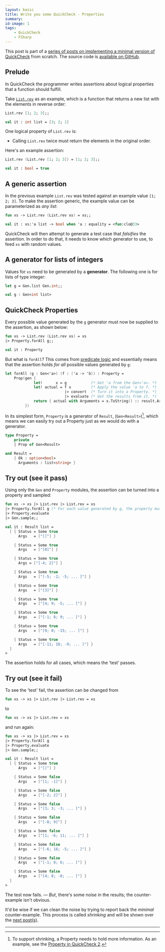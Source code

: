 ```yaml
---
layout: basic
title: Write you some QuickCheck - Properties
summary:
id-image: 1
tags:
    - QuickCheck
    - FSharp
---
```


This post is part of a [series of posts on implementing a minimal version of QuickCheck](/2016/02/08/write-you-some-quickcheck/) from scratch. The source code is [available on GitHub](https://gist.github.com/moodmosaic/65c576732722b3b7a200).

## Prelude

In QuickCheck the programmer writes assertions about logical properties that a function should fulfill.

Take [`List.rev`](https://msdn.microsoft.com/visualfsharpdocs/conceptual/list.rev%5b%27t%5d-function-%5bfsharp%5d) as an example, which is a function that returns a new list with the elements in reverse order:

```fsharp
List.rev [1; 2; 3];;

val it : int list = [3; 2; 1]
```


One logical property of `List.rev` is:

* Calling `List.rev` twice must return the elements in the original order.

Here's an example assertion:

```fsharp
List.rev (List.rev [1; 2; 3]) = [1; 2; 3];;

val it : bool = true
```

## A generic assertion

In the previous example `List.rev` was tested against an example value `[1; 2; 3]`. To make the assertion generic, the example value can be parameterized as *any list*:

```fsharp
fun xs -> List.rev (List.rev xs) = xs;;

val it : xs:'a list -> bool when 'a : equality = <fun:clo@33>
```

QuickCheck will then attempt to generate a test case that *falsifies* the assertion. In order to do that, it needs to know which generator to use, to feed `xs` with random values.

## A generator for lists of integers

Values for `xs` need to be generated by a **generator**. The following one is for lists of type integer:

```fsharp
let g = Gen.list Gen.int;;

val g : Gen<int list>
```

## QuickCheck Properties

 Every possible value generated by the `g` generator must now be supplied to the assertion, as shown below:

```fsharp
fun xs -> List.rev (List.rev xs) = xs
|> Property.forAll g;;

val it : Property
```

But what is `forAll`? This comes from [predicate logic](https://en.wikipedia.org/wiki/Universal_quantification) and essentially means that the assertion holds *for all* possible values generated by `g`:

```fsharp
let forAll (g : Gen<'a>) (f : ('a -> 'b)) : Property =
    Prop(gen {
             let!      x = g           (* Get 'a from the Gen<'a>. *)
             let! actual = f x         (* Apply the value 'a to f. *)
                           |> convert  (* Turn it into a Property. *)
                           |> evaluate (* Get the results from it. *)
             return { actual with Arguments = x.ToString() :: result.Arguments }
         })
```

In its simplest form, `Property` is a generator of `Result`, (`Gen<Result>`)[^1], which means we can easily try out a Property just as we would do with a generator.

```fsharp
type Property =
    private
    | Prop of Gen<Result>

and Result =
    { Ok : option<bool>
      Arguments : list<string> }
```

## Try out (see it pass)

Using only the `Gen` and `Property` modules, the assertion can be turned into a property and sampled:

```fsharp
fun xs -> xs |> List.rev |> List.rev = xs
|> Property.forAll g (* For each value generated by g, the property must hold. *)
|> Property.evaluate
|> Gen.sample;;

val it : Result list =
  [ { Status = Some true
      Args   = ["[]"] }

    { Status = Some true
      Args   = ["[0]"] }

    { Status = Some true
      Args = ["[-4; 2]"] }

    { Status = Some true
      Args   = ["[-5; -2; -5; ... ]"] }

    { Status = Some true
      Args   = ["[3]"] }

    { Status = Some true
      Args   = ["[4; 9; -5; ... ]"] }

    { Status = Some true
      Args   = ["[-1; 8; 9; ... ]"] }

    { Status = Some true
      Args   = ["[9; 0; -15; ... ]"] }

    { Status = Some true
      Args   = ["[-11; 18; -9; ... ]"] }
  ]
>
```

The assertion holds for all cases, which means the 'test' passes.

## Try out (see it fail)

To see the 'test' fail, the assertion can be changed from

```fsharp
fun xs -> xs |> List.rev |> List.rev = xs
```

to

```fsharp
fun xs -> xs |> List.rev = xs
```

and run again:

```fsharp
fun xs -> xs |> List.rev = xs
|> Property.forAll g
|> Property.evaluate
|> Gen.sample;;

val it : Result list =
  [ { Status = Some true
      Args   = ["[]"] }

    { Status = Some false
      Args   = ["[1; -1]"] }

    { Status = Some false
      Args   = ["[-2; 2]"] }

    { Status = Some false
      Args   = ["[3; 3; -3; ... ]"] }

    { Status = Some false
      Args   = ["[-8; 9]"] }

    { Status = Some false
      Args   = ["[1; -6; 11; ... ]"] }

    { Status = Some false
      Args   = ["[-6; 16; -5; ... ]"] }

    { Status = Some false
      Args   = ["[-1; 8; 6; ... ]"] }

    { Status = Some false
      Args   = ["[4; 8; -8; ... ]"] }
  ]
>
```

The test now fails. — *But*, there's some noise in the results; the counter-example isn't obvious.

It'd be wise if we can clean the noise by trying to report back the *minimal* counter-example. This process is called *shrinking* and will be shown over the [next post(s)](/2016/02/08/write-you-some-quickcheck/).

---

[^1]: To support shrinking, a Property needs to hold more information. As an example, see the [Property in QuickCheck 2](https://hackage.haskell.org/package/QuickCheck-2.8.2/docs/src/Test-QuickCheck-Property.html#Property).
